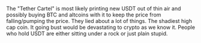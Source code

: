 The "Tether Cartel" is most likely printing new USDT out of thin air and possibly buying BTC and altcoins with it to keep the price from falling/pumping the price.
They lied about a lot of things.
The shadiest high cap coin.
It going bust would be devastating to crypto as we know it.
People who hold USDT are either sitting under a rock or just plain stupid.
